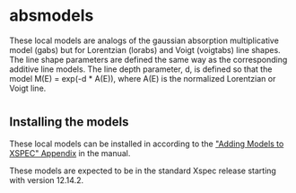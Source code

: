 # absmodels

These local models are analogs of the gaussian absorption multiplicative model (gabs) but for Lorentzian (lorabs) and Voigt (voigtabs) line shapes. The line shape parameters are defined the same way as the corresponding additive line models. The line depth parameter, d, is defined so that the model M(E) = exp(-d * A(E)), where A(E) is the normalized Lorentzian or Voigt line.

# 


## Installing the models

These local models can be installed in according to the <a href="https://heasarc.gsfc.nasa.gov/docs/xanadu/xspec/manual/XSappendixLocal.html">"Adding Models to XSPEC" Appendix</a> in the manual.

These models are expected to be in the standard Xspec release starting with version 12.14.2.
